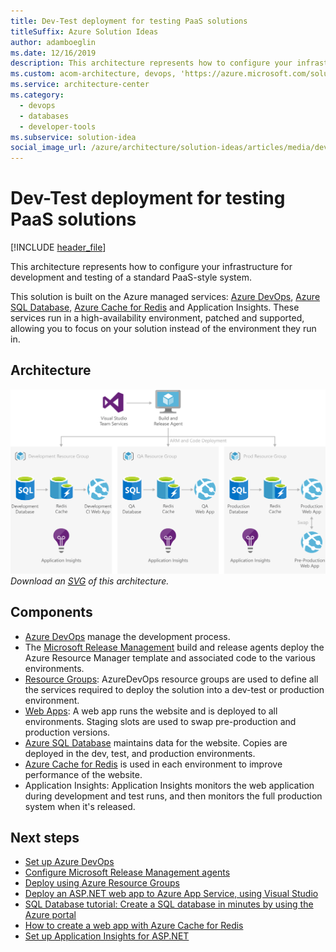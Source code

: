 ```yaml
---
title: Dev-Test deployment for testing PaaS solutions
titleSuffix: Azure Solution Ideas
author: adamboeglin
ms.date: 12/16/2019
description: This architecture represents how to configure your infrastructure for development and testing of a standard PaaS-style system.
ms.custom: acom-architecture, devops, 'https://azure.microsoft.com/solutions/architecture/dev-test-paas/'
ms.service: architecture-center
ms.category:
  - devops
  - databases
  - developer-tools
ms.subservice: solution-idea
social_image_url: /azure/architecture/solution-ideas/articles/media/dev-test-paas.png
---
```


# Dev-Test deployment for testing PaaS solutions

[!INCLUDE [header_file](../header.md)]

This architecture represents how to configure your infrastructure for development and testing of a standard PaaS-style system.

This solution is built on the Azure managed services: [Azure DevOps](https://azure.microsoft.com/services/devops), [Azure SQL Database](https://azure.microsoft.com/services/sql-database), [Azure Cache for Redis](https://azure.microsoft.com/services/cache) and Application Insights. These services run in a high-availability environment, patched and supported, allowing you to focus on your solution instead of the environment they run in.

## Architecture

![Architecture diagram](../media/dev-test-paas.png)
*Download an [SVG](../media/dev-test-paas.svg) of this architecture.*

## Components

* [Azure DevOps](https://azure.microsoft.com/services/devops) manage the development process.
* The [Microsoft Release Management](https://www.visualstudio.com/docs/release/getting-started/configure-agents) build and release agents deploy the Azure Resource Manager template and associated code to the various environments.
* [Resource Groups](https://www.visualstudio.com/docs/release/getting-started/configure-agents): AzureDevOps resource groups are used to define all the services required to deploy the solution into a dev-test or production environment.
* [Web Apps](https://azure.microsoft.com/services/app-service/web): A web app runs the website and is deployed to all environments. Staging slots are used to swap pre-production and production versions.
* [Azure SQL Database](https://azure.microsoft.com/services/sql-database) maintains data for the website. Copies are deployed in the dev, test, and production environments.
* [Azure Cache for Redis](https://azure.microsoft.com/services/cache) is used in each environment to improve performance of the website.
* Application Insights: Application Insights monitors the web application during development and test runs, and then monitors the full production system when it's released.

## Next steps

* [Set up Azure DevOps](https://www.visualstudio.com/docs/setup-admin/get-started)
* [Configure Microsoft Release Management agents](https://www.visualstudio.com/docs/release/getting-started/configure-agents)
* [Deploy using Azure Resource Groups](https://github.com/microsoft/azure-pipelines-tasks/tree/master/Tasks/AzureResourceGroupDeploymentV2)
* [Deploy an ASP.NET web app to Azure App Service, using Visual Studio](https://docs.microsoft.com/azure/app-service/app-service-web-get-started-dotnet-framework)
* [SQL Database tutorial: Create a SQL database in minutes by using the Azure portal](https://docs.microsoft.com/azure/sql-database/sql-database-single-database-get-started?tabs=azure-portal)
* [How to create a web app with Azure Cache for Redis](https://docs.microsoft.com/azure/azure-cache-for-redis/cache-web-app-howto)
* [Set up Application Insights for ASP.NET](https://docs.microsoft.com/azure/azure-monitor/app/asp-net)
